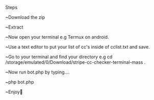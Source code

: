 Steps

~Download the zip

~Extract

~Now open your terminal e.g Termux on android.

~Use a text editor to put your list of cc's inside of cclist.txt and save.

~Go to your terminal and find your directory e.g cd /storage/emulated/0/Download/stripe-cc-checker-terminal-mass .

~Now run bot.php by typing....

~php bot.php

~Enjoy🤣
